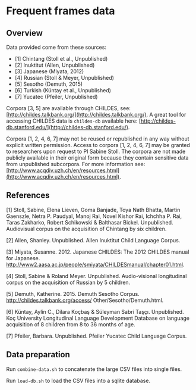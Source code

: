 # Frequent frames data

## Overview

Data provided come from these sources:

* [1] Chintang (Stoll et al., Unpublished) 
* [2] Inuktitut (Allen, Unpublished) 
* [3] Japanese (Miyata, 2012)
* [4] Russian (Stoll & Meyer, Unpublished) 
* [5] Sesotho (Demuth, 2015)
* [6] Turkish (Küntay et al., Unpublished) 
* [7] Yucatec (Pfeiler, Unpublished)

Corpora [3, 5] are available through CHILDES, see: [http://childes.talkbank.org/](http://childes.talkbank.org/). A great tool for accessing CHILDES data is `childes-db` available here: [http://childes-db.stanford.edu/](http://childes-db.stanford.edu/).

Corpora [1, 2, 4, 6, 7] may not be reused or republished in any way without explicit written permission. Access to corpora [1, 2, 4, 6, 7] may be granted to researchers upon request to PI Sabine Stoll. The corpora are not made publicly available in their original form because they contain sensitive data from unpublished subcorpora. For more information see: [http://www.acqdiv.uzh.ch/en/resources.html](http://www.acqdiv.uzh.ch/en/resources.html).


## References

[1] Stoll, Sabine, Elena Lieven, Goma Banjade, Toya Nath Bhatta, Martin Gaenszle, Netra P. Paudyal, Manoj Rai, Novel Kishor Rai, Ichchha P. Rai, Taras Zakharko, Robert Schikowski & Balthasar Bickel. Unpublished. Audiovisual corpus on the acquisition of Chintang by six children.

[2] Allen, Shanley. Unpublished. Allen Inuktitut Child Language Corpus.

[3] Miyata, Susanne. 2012. Japanese CHILDES: The 2012 CHILDES manual for Japanese. http://www2.aasa.ac.jp/people/smiyata/CHILDESmanual/chapter01.html.

[4] Stoll, Sabine & Roland Meyer. Unpublished. Audio-visional longitudinal corpus on the acquisition of
Russian by 5 children.

[5] Demuth, Katherine. 2015. Demuth Sesotho Corpus. http://childes.talkbank.org/access/
Other/Sesotho/Demuth.html.

[6] Küntay, Aylin C., Dilara Koçbaş & Süleyman Sabri Taşçı. Unpublished. Koç University Longitudinal Language Development Database on language acquisition of 8 children from 8 to 36 months of age.

[7] Pfeiler, Barbara. Unpublished. Pfeiler Yucatec Child Language Corpus.


## Data preparation

Run `combine-data.sh` to concatenate the large CSV files into single files.

Run `load-db.sh` to load the CSV files into a sqlite database.
